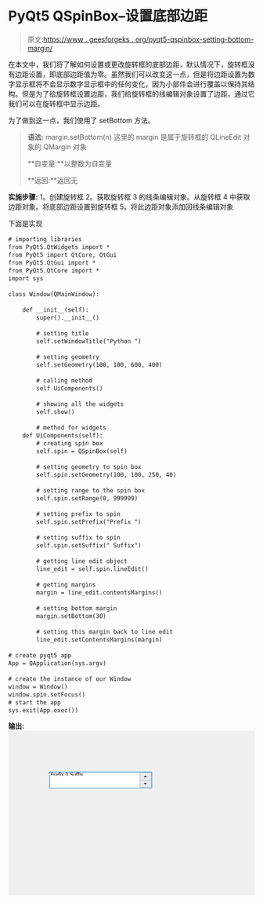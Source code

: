 # PyQt5 QSpinBox–设置底部边距

> 原文:[https://www . geesforgeks . org/pyqt5-qspinbox-setting-bottom-margin/](https://www.geeksforgeeks.org/pyqt5-qspinbox-setting-bottom-margin/)

在本文中，我们将了解如何设置或更改旋转框的底部边距，默认情况下，旋转框没有边距设置，即底部边距值为零。虽然我们可以改变这一点，但是将边距设置为数字显示框将不会显示数字显示框中的任何变化，因为小部件会进行覆盖以保持其结构。但是为了给旋转框设置边距，我们给旋转框的线编辑对象设置了边距，通过它我们可以在旋转框中显示边距。

为了做到这一点，我们使用了 setBottom 方法。

> **语法:** margin.setBottom(n)
> 这里的 margin 是属于旋转框的 QLineEdit 对象的 QMargin 对象
> 
> **自变量:**以整数为自变量
> 
> **返回:**返回无

**实施步骤:**
1。创建旋转框
2。获取旋转框
3 的线条编辑对象。从旋转框
4 中获取边距对象。将底部边距设置到旋转框
5。将此边距对象添加回线条编辑对象

下面是实现

```
# importing libraries
from PyQt5.QtWidgets import * 
from PyQt5 import QtCore, QtGui
from PyQt5.QtGui import * 
from PyQt5.QtCore import * 
import sys

class Window(QMainWindow):

    def __init__(self):
        super().__init__()

        # setting title
        self.setWindowTitle("Python ")

        # setting geometry
        self.setGeometry(100, 100, 600, 400)

        # calling method
        self.UiComponents()

        # showing all the widgets
        self.show()

        # method for widgets
    def UiComponents(self):
        # creating spin box
        self.spin = QSpinBox(self)

        # setting geometry to spin box
        self.spin.setGeometry(100, 100, 250, 40)

        # setting range to the spin box
        self.spin.setRange(0, 999999)

        # setting prefix to spin
        self.spin.setPrefix("Prefix ")

        # setting suffix to spin
        self.spin.setSuffix(" Suffix")

        # getting line edit object
        line_edit = self.spin.lineEdit()

        # getting margins
        margin = line_edit.contentsMargins()

        # setting bottom margin
        margin.setBottom(30)

        # setting this margin back to line edit
        line_edit.setContentsMargins(margin)

# create pyqt5 app
App = QApplication(sys.argv)

# create the instance of our Window
window = Window()
window.spin.setFocus()
# start the app
sys.exit(App.exec())
```

**输出:**
![](img/73b59c443a0e024e6423b92b35e2f6c5.png)